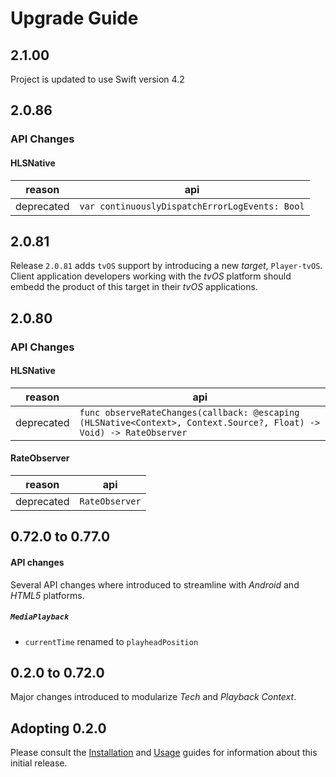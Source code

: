 # Upgrade Guide

## 2.1.00
Project is updated to use Swift version 4.2 

## 2.0.86

### API Changes

#### HLSNative

| reason | api |
| -------- | --- |
| deprecated | `var continuouslyDispatchErrorLogEvents: Bool` |

## 2.0.81

Release `2.0.81` adds `tvOS` support by introducing a new *target*, `Player-tvOS`. Client application developers working with the *tvOS* platform should embedd the product of this target in their *tvOS* applications.

## 2.0.80

### API Changes

#### HLSNative

| reason | api |
| -------- | --- |
| deprecated | `func observeRateChanges(callback: @escaping (HLSNative<Context>, Context.Source?, Float) -> Void) -> RateObserver` |

#### RateObserver
| reason | api |
| -------- | --- |
| deprecated | `RateObserver` |


## 0.72.0 to 0.77.0

#### API changes
Several API changes where introduced to streamline with *Android* and *HTML5* platforms.

##### `MediaPlayback`
* `currentTime` renamed to `playheadPosition`


## 0.2.0 to 0.72.0
Major changes introduced to modularize *Tech* and *Playback Context*.

## Adopting 0.2.0
Please consult the [Installation](https://github.com/EricssonBroadcastServices/iOSClientPlayer/blob/master/README.md#installation) and [Usage](https://github.com/EricssonBroadcastServices/iOSClientPlayer/blob/master/README.md#getting-started) guides for information about this initial release.
